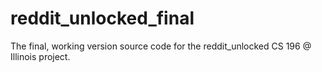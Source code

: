 # reddit_unlocked_final
The final, working version source code for the reddit_unlocked CS 196 @ Illinois project.
